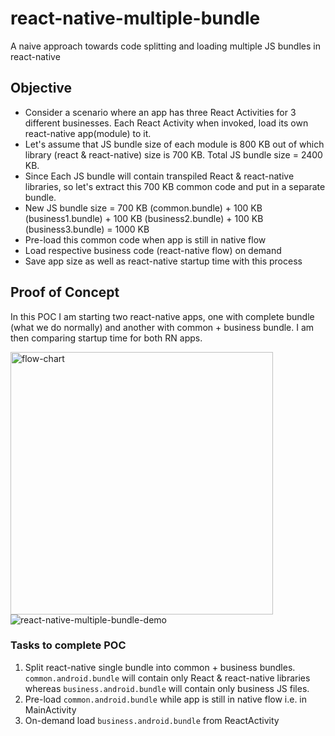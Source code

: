 # react-native-multiple-bundle
A naive approach towards code splitting and loading multiple JS bundles in react-native

## Objective

- Consider a scenario where an app has three React Activities for 3 different businesses. Each React Activity when invoked, load its own react-native app(module) to it.
- Let's assume that JS bundle size of each module is 800 KB out of which library (react & react-native) size is 700 KB. Total JS bundle size = 2400 KB.
- Since Each JS bundle will contain transpiled React & react-native libraries, so let's extract this 700 KB common code and put in a separate bundle.
- New JS bundle size = 700 KB (common.bundle) + 100 KB (business1.bundle) + 100 KB (business2.bundle) + 100 KB (business3.bundle) = 1000 KB
- Pre-load this common code when app is still in native flow
- Load respective business code (react-native flow) on demand 
- Save app size as well as react-native startup time with this process

## Proof of Concept

In this POC I am starting two react-native apps, one with complete bundle (what we do normally) and another with common + business bundle. I am then comparing startup time for both RN apps.

<image src="./screenshots/flow-chart.jpg" alt="flow-chart" width="420" />

<image src="./screenshots/react-native-multiple-bundle.gif" alt="react-native-multiple-bundle-demo" />

### Tasks to complete POC

1. Split react-native single bundle into common + business bundles. `common.android.bundle` will contain only React & react-native libraries whereas `business.android.bundle` will contain only business JS files.
2. Pre-load `common.android.bundle` while app is still in native flow i.e. in MainActivity
3. On-demand load `business.android.bundle` from ReactActivity
